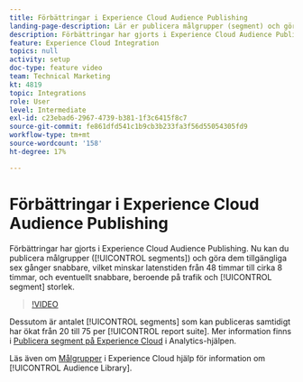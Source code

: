 ```yaml
---
title: Förbättringar i Experience Cloud Audience Publishing
landing-page-description: Lär er publicera målgrupper (segment) och gör dem tillgängliga snabbare än någonsin.
description: Förbättringar har gjorts i Experience Cloud Audience Publishing. Nu kan ni publicera målgrupper (segment) och göra dem tillgängliga sex gånger snabbare, vilket minskar den aktuella latenstiden från 48 timmar till ungefär 8 timmar, och eventuellt snabbare, beroende på trafik och segmentstorlek.
feature: Experience Cloud Integration
topics: null
activity: setup
doc-type: feature video
team: Technical Marketing
kt: 4819
topic: Integrations
role: User
level: Intermediate
exl-id: c23ebad6-2967-4739-b381-1f3c6415f8c7
source-git-commit: fe861dfd541c1b9cb3b233fa3f56d55054305fd9
workflow-type: tm+mt
source-wordcount: '158'
ht-degree: 17%

---
```


# Förbättringar i Experience Cloud Audience Publishing

Förbättringar har gjorts i Experience Cloud Audience Publishing. Nu kan du publicera målgrupper ([!UICONTROL segments]) och göra dem tillgängliga sex gånger snabbare, vilket minskar latenstiden från 48 timmar till cirka 8 timmar, och eventuellt snabbare, beroende på trafik och [!UICONTROL segment] storlek.

>[!VIDEO](https://video.tv.adobe.com/v/32842/?quality=12)

Dessutom är antalet [!UICONTROL segments] som kan publiceras samtidigt har ökat från 20 till 75 per [!UICONTROL report suite].
Mer information finns i [Publicera segment på Experience Cloud](https://experienceleague.adobe.com/docs/analytics/components/segmentation/segmentation-workflow/seg-publish.html) i Analytics-hjälpen.

Läs även om [Målgrupper](https://experienceleague.adobe.com/docs/core-services/interface/audiences/audience-library.html) i Experience Cloud hjälp för information om [!UICONTROL Audience Library].
